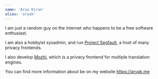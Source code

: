 ```yaml
---
name: 'Arya Kiran'
alias: 'aryak'
---
```


I am just a random guy on the internet who happens to be a free software enthusiast. 

I am also a hobbyist sysadmin, and run [Project Segfault](https://projectsegfau.lt), a host of many privacy frontends.

I also develop [Mozhi](https://mozhi.aryak.me), which is a privacy frontend for multiple translation engines.

You can find more information about be on my website https://aryak.me
